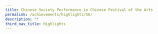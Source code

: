 ```yaml
---
title: Chinese Society Performance in Chinese Festival of the Arts
permalink: /achievements/highlights/56/
description: ""
third_nav_title: Highlights
---
```

